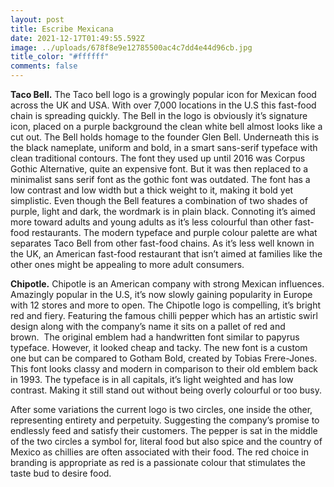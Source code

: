 ```yaml
---
layout: post
title: Escribe Mexicana
date: 2021-12-17T01:49:55.592Z
image: ../uploads/678f8e9e12785500ac4c7dd4e44d96cb.jpg
title_color: "#ffffff"
comments: false
---
```

**Taco Bell.** The Taco bell logo is a growingly popular icon for Mexican food across the UK and USA. With over 7,000 locations in the U.S this fast-food chain is spreading quickly. The Bell in the logo is obviously it’s signature icon, placed on a purple background the clean white bell almost looks like a cut out. The Bell holds homage to the founder Glen Bell. Underneath this is the black nameplate, uniform and bold, in a smart sans-serif typeface with clean traditional contours. The font they used up until 2016 was Corpus Gothic Alternative, quite an expensive font. But it was then replaced to a minimalist sans serif font as the gothic font was outdated. The font has a low contrast and low width but a thick weight to it, making it bold yet simplistic. Even though the Bell features a combination of two shades of purple, light and dark, the wordmark is in plain black. Connoting it’s aimed more toward adults and young adults as it’s less colourful than other fast-food restaurants. The modern typeface and purple colour palette are what separates Taco Bell from other fast-food chains. As it’s less well known in the UK, an American fast-food restaurant that isn’t aimed at families like the other ones might be appealing to more adult consumers. 

**Chipotle.** Chipotle is an American company with strong Mexican influences. Amazingly popular in the U.S, it’s now slowly gaining popularity in Europe with 12 stores and more to open. The Chipotle logo is compelling, it’s bright red and fiery. Featuring the famous chilli pepper which has an artistic swirl design along with the company’s name it sits on a pallet of red and brown.  The original emblem had a handwritten font similar to papyrus typeface. However, it looked cheap and tacky. The new font is a custom one but can be compared to Gotham Bold, created by Tobias Frere-Jones. This font looks classy and modern in comparison to their old emblem back in 1993. The typeface is in all capitals, it’s light weighted and has low contrast. Making it still stand out without being overly colourful or too busy.

After some variations the current logo is two circles, one inside the other, representing entirety and perpetuity. Suggesting the company’s promise to endlessly feed and satisfy their customers. The pepper is sat in the middle of the two circles a symbol for, literal food but also spice and the country of Mexico as chillies are often associated with their food. The red choice in branding is appropriate as red is a passionate colour that stimulates the taste bud to desire food.